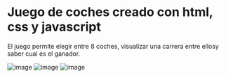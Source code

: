 # Juego de coches creado con html, css y javascript
El juego permite elegir entre 8 coches, visualizar una carrera entre ellosy saber cual es el ganador.

![image](https://user-images.githubusercontent.com/28491001/135976609-7e130372-47db-4299-aed8-ada46c90e06a.png)
![image](https://user-images.githubusercontent.com/28491001/135976683-b7f3a74e-4b19-4fd3-8e5b-c23d690b8dac.png)
![image](https://user-images.githubusercontent.com/28491001/135977077-1b7f7b07-3b17-460c-8939-d205126712fa.png)

